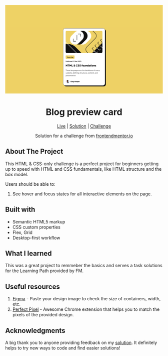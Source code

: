 ![Blog preview card](https://github.com/catherineisonline/blog-preview-card-frontendmentor/blob/main/assets/images/solution.png?raw=true)


<h1 align="center">Blog preview card</h1>

<div align="center">

[Live]()
| [Solution]()
| [Challenge](https://www.frontendmentor.io/challenges/blog-preview-card-ckPaj01IcS)

Solution for a challenge from [frontendmentor.io](https://www.frontendmentor.io/)

</div>




## About The Project

This HTML & CSS-only challenge is a perfect project for beginners getting up to speed with HTML and CSS fundamentals, like HTML structure and the box model.

Users should be able to:
1. See hover and focus states for all interactive elements on the page.




## Built with 

- Semantic HTML5 markup
- CSS custom properties
- Flex, Grid
- Desktop-first workflow

## What I learned
This was a great project to remmeber the basics and serves a task solutions for the Learning Path provided by FM.

## Useful resources

1. [Figma](https://www.figma.com/) - Paste your design image to check the size of containers, width, etc.
2. [Perfect Pixel](https://chrome.google.com/webstore/detail/perfectpixel-by-welldonec/dkaagdgjmgdmbnecmcefdhjekcoceebi) - Awesome Chrome extension that helps you to match the pixels of the provided design.



## Acknowledgments

A big thank you to anyone providing feedback on my [solution](). It definitely helps to try new ways to code and find easier solutions! 